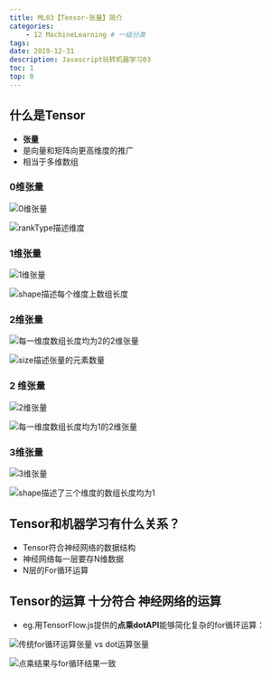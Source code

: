 ```yaml
---
title: ML03【Tensor-张量】简介
categories:
    - 12 MachineLearning # 一级分类
tags:
date: 2019-12-31
description: Javascript玩转机器学习03
toc: 1
top: 0
---
```


## 什么是Tensor
- **张量**
- 是向量和矩阵向更高维度的推广
- 相当于多维数组

### 0维张量
![0维张量](/images/ai/05.png)

![rankType描述维度](/images/ai/06.png)

### 1维张量
![1维张量](/images/ai/07.png)

![shape描述每个维度上数组长度](/images/ai/08.png)

### 2维张量
![每一维度数组长度均为2的2维张量](/images/ai/09.png)

![size描述张量的元素数量](/images/ai/10.png)

### 2 维张量
![2维张量](/images/ai/11.png)

![每一维度数组长度均为1的2维张量](/images/ai/12.png)


### 3维张量
![3维张量](/images/ai/13.png)

![shape描述了三个维度的数组长度均为1](/images/ai/14.png)


## Tensor和机器学习有什么关系？
- Tensor符合神经网络的数据结构
- 神经网络每一层要存N维数据
- N层的For循环运算

## Tensor的运算 十分符合 神经网络的运算
- eg.用TensorFlow.js提供的**点乘dotAPI**能够简化复杂的for循环运算：

![传统for循环运算张量 vs dot运算张量](/images/ai/15.png)

![点乘结果与for循环结果一致](/images/ai/16.png)